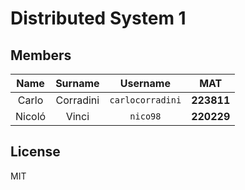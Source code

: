 # Distributed System 1

## Members

|   Name   |  Surname  |     Username     |    MAT     |
| :------: | :-------: | :--------------: | :--------: |
|  Carlo   | Corradini | `carlocorradini` | **223811** |
|  Nicoló  |   Vinci   |     `nico98`     | **220229** |

## License

MIT
